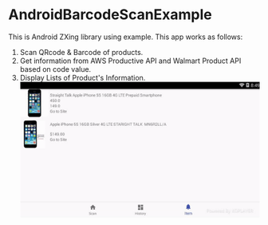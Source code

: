 # AndroidBarcodeScanExample
This is Android ZXing library using example.
This app works as follows:
1. Scan QRcode & Barcode of products.
2. Get information from AWS Productive API and Walmart Product API based on code value.
3. Display Lists of Product's Information.<br>
![screenshot](https://github.com/rebel0709/AndroidBarcodeScanExample/blob/master/screenshot.gif)
